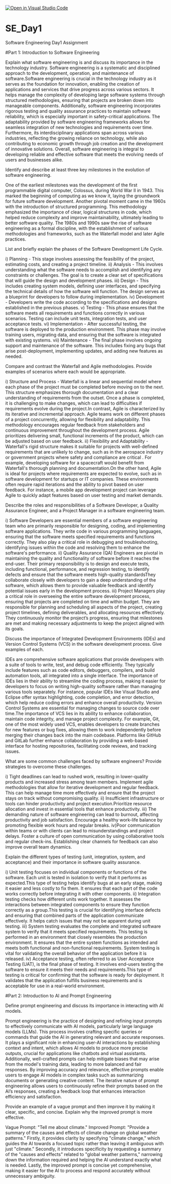 [![Open in Visual Studio Code](https://classroom.github.com/assets/open-in-vscode-2e0aaae1b6195c2367325f4f02e2d04e9abb55f0b24a779b69b11b9e10269abc.svg)](https://classroom.github.com/online_ide?assignment_repo_id=15567713&assignment_repo_type=AssignmentRepo)
# SE_Day1
Software Engineering Day1 Assignment

#Part 1: Introduction to Software Engineering

Explain what software engineering is and discuss its importance in the technology industry.
Software engineering is a systematic and disciplined approach to the development, operation, and maintenance of software.Software engineering is crucial in the technology industry as it serves as the foundation for innovation, enabling the creation of applications and services that drive progress across various sectors. It helps manage the complexity of developing large software systems through structured methodologies, ensuring that projects are broken down into manageable components. Additionally, software engineering incorporates rigorous testing and quality assurance practices to maintain software reliability, which is especially important in safety-critical applications. The adaptability provided by software engineering frameworks allows for seamless integration of new technologies and requirements over time. Furthermore, its interdisciplinary applications span across various industries, reflecting the growing reliance on technology, while also contributing to economic growth through job creation and the development of innovative solutions. Overall, software engineering is integral to developing reliable and effective software that meets the evolving needs of users and businesses alike.


Identify and describe at least three key milestones in the evolution of software engineering.

One of the earliest milestones was the development of the first programmable digital computer, Colossus, during World War II in 1943. This marked the beginning of computing as we know it, laying the groundwork for future software development.
Another pivotal moment came in the 1960s with the introduction of structured programming. This methodology emphasized the importance of clear, logical structures in code, which helped reduce complexity and improve maintainability, ultimately leading to better software quality. 
The 1980s and 1990s saw the rise of software engineering as a formal discipline, with the establishment of various methodologies and frameworks, such as the Waterfall model and later Agile practices.

List and briefly explain the phases of the Software Development Life Cycle.

i) Planning -  This stage involves assessing the feasibility of the project, estimating costs, and creating a project timeline.
ii) Analysis - This involves understanding what the software needs to accomplish and identifying any constraints or challenges. The goal is to create a clear set of specifications that will guide the design and development phases.
iii) Design -  This includes creating system models, defining user interfaces, and specifying the technical details of how the software will function. The design serves as a blueprint for developers to follow during implementation.
iv) Development - Developers write the code according to the specifications and designs established in the previous phases.
v) Testing - This phase ensures that the software meets all requirements and functions correctly in various scenarios. Testing can include unit tests, integration tests, and user acceptance tests. 
vi) Implementation - After successful testing, the software is deployed to the production environment. This phase may involve training users, migrating data, and ensuring that the software is integrated with existing systems. 
vii) Maintenance - The final phase involves ongoing support and maintenance of the software. This includes fixing any bugs that arise post-deployment, implementing updates, and adding new features as needed.

Compare and contrast the Waterfall and Agile methodologies. Provide examples of scenarios where each would be appropriate.

i) Structure and Process - Waterfall is a linear and sequential model where each phase of the project must be completed before moving on to the next. This structure emphasizes thorough documentation and a clear understanding of requirements from the outset. Once a phase is completed, it is challenging to make changes, which can lead to difficulties if requirements evolve during the project.In contrast, Agile is characterized by its iterative and incremental approach. Agile teams work on different phases of a project concurrently, allowing for flexibility and adaptability. This methodology encourages regular feedback from stakeholders and continuous improvement throughout the development process. Agile prioritizes delivering small, functional increments of the product, which can be adjusted based on user feedback.
ii) Flexibility and Adaptability - Waterfall's rigid structure makes it suitable for projects with well-defined requirements that are unlikely to change, such as in the aerospace industry or government projects where safety and compliance are critical . For example, developing software for a spacecraft would benefit from Waterfall's thorough planning and documentation.On the other hand, Agile is ideal for projects where requirements are expected to evolve, such as in software development for startups or IT companies. These environments often require rapid iterations and the ability to pivot based on user feedback. For instance, a mobile app development project can leverage Agile to quickly adapt features based on user testing and market demands.



Describe the roles and responsibilities of a Software Developer, a Quality Assurance Engineer, and a Project Manager in a software engineering team.

i) Software Developers are essential members of a software engineering team who are primarily responsible for designing, coding, and implementing software applications. They write code in various programming languages, ensuring that the software meets specified requirements and functions correctly. They also play a critical role in debugging and troubleshooting, identifying issues within the code and resolving them to enhance the software's performance. 
ii) Quality Assurance (QA) Engineers are pivotal in maintaining the quality and functionality of software before it reaches the end-user. Their primary responsibility is to design and execute tests, including functional, performance, and regression testing, to identify defects and ensure that the software meets high-quality standardsThey collaborate closely with developers to gain a deep understanding of the software, which allows them to provide valuable feedback and identify potential issues early in the development process.
iii) Project Managers play a critical role in overseeing the entire software development process, ensuring that projects are completed on time and within budget. They are responsible for planning and scheduling all aspects of the project, creating project timelines, defining deliverables, and allocating resources effectively. They continuously monitor the project’s progress, ensuring that milestones are met and making necessary adjustments to keep the project aligned with its goals. 

Discuss the importance of Integrated Development Environments (IDEs) and Version Control Systems (VCS) in the software development process. Give examples of each.

IDEs are comprehensive software applications that provide developers with a suite of tools to write, test, and debug code efficiently. They typically include features such as code editors, debuggers, compilers, and build automation tools, all integrated into a single interface. The importance of IDEs lies in their ability to streamline the coding process, making it easier for developers to focus on writing high-quality software rather than managing various tools separately. For instance, popular IDEs like Visual Studio and Eclipse offer syntax highlighting, code completion, and error detection, which help reduce coding errors and enhance overall productivity.
Version Control Systems are essential for managing changes to source code over time.The importance of VCS lies in its ability to enhance collaboration, maintain code integrity, and manage project complexity. For example, Git, one of the most widely used VCS, enables developers to create branches for new features or bug fixes, allowing them to work independently before merging their changes back into the main codebase. Platforms like GitHub and GitLab further enhance collaboration by providing a web-based interface for hosting repositories, facilitating code reviews, and tracking issues.


What are some common challenges faced by software engineers? Provide strategies to overcome these challenges.

i) Tight deadlines can lead to rushed work, resulting in lower-quality products and increased stress among team members. Implement agile methodologies that allow for iterative development and regular feedback. This can help manage time more effectively and ensure that the project stays on track without compromising quality.
ii) Insufficient infrastructure or tools can hinder productivity and project execution.Prioritize resource allocation and invest in essential tools that enhance productivity. 
iii) The demanding nature of software engineering can lead to burnout, affecting productivity and job satisfaction. Encourage a healthy work-life balance by promoting flexible work hours and regular breaks.
iv)Poor communication within teams or with clients can lead to misunderstandings and project delays. Foster a culture of open communication by using collaborative tools and regular check-ins. Establishing clear channels for feedback can also improve overall team dynamics.

Explain the different types of testing (unit, integration, system, and acceptance) and their importance in software quality assurance.

i) Unit testing focuses on individual components or functions of the software. Each unit is tested in isolation to verify that it performs as expected.This type of testing helps identify bugs at an early stage, making it easier and less costly to fix them. It ensures that each part of the code works correctly before integrating it with other components.
ii) Integration testing checks how different units work together. It assesses the interactions between integrated components to ensure they function correctly as a group.This testing is crucial for identifying interface defects and ensuring that combined parts of the application communicate effectively. It helps catch issues that may not be apparent during unit testing.
iii)  System testing evaluates the complete and integrated software system to verify that it meets specified requirements. This testing is performed in an environment that closely resembles the production environment. It ensures that the entire system functions as intended and meets both functional and non-functional requirements. System testing is vital for validating the overall behavior of the application before it is released. 
iv) Acceptance testing, often referred to as User Acceptance Testing (UAT), is the final phase of testing. It involves end-users testing the software to ensure it meets their needs and requirements.This type of testing is critical for confirming that the software is ready for deployment. It validates that the application fulfills business requirements and is acceptable for use in a real-world environment. 

#Part 2: Introduction to AI and Prompt Engineering


Define prompt engineering and discuss its importance in interacting with AI models.

Prompt engineering is the practice of designing and refining input prompts to effectively communicate with AI models, particularly large language models (LLMs). This process involves crafting specific queries or commands that guide the AI in generating relevant and accurate responses. It plays a significant role in enhancing user-AI interactions by establishing context and intent, which allows AI models to produce more precise outputs, crucial for applications like chatbots and virtual assistants. Additionally, well-crafted prompts can help mitigate biases that may arise from the model's training data, leading to more balanced and fair responses. By improving accuracy and relevance, effective prompts enable users to engage AI models in complex tasks such as summarizing documents or generating creative content. The iterative nature of prompt engineering allows users to continuously refine their prompts based on the AI’s responses, creating a feedback loop that enhances interaction efficiency and satisfaction. 



Provide an example of a vague prompt and then improve it by making it clear, specific, and concise. Explain why the improved prompt is more effective.

Vague Prompt: "Tell me about climate."
Improved Prompt: "Provide a summary of the causes and effects of climate change on global weather patterns."
 Firstly, it provides clarity by specifying "climate change," which guides the AI towards a focused topic rather than leaving it ambiguous with just "climate." Secondly, it introduces specificity by requesting a summary of the "causes and effects" related to "global weather patterns," narrowing down the information required and helping the AI understand exactly what is needed. Lastly, the improved prompt is concise yet comprehensive, making it easier for the AI to process and respond accurately without unnecessary ambiguity. 

